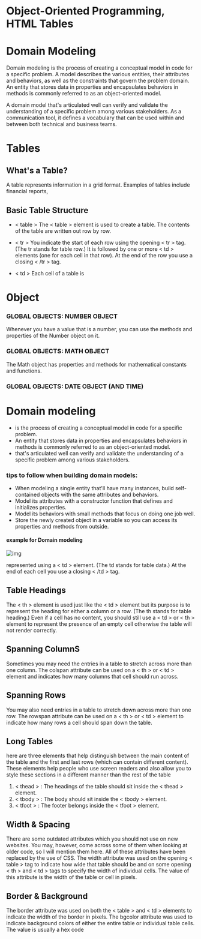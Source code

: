 # Object-Oriented Programming, HTML Tables

# Domain Modeling
Domain modeling is the process of creating a conceptual model in code for a specific problem. A model describes the various entities, their attributes and behaviors, as well as the constraints that govern the problem domain. An entity that stores data in properties and encapsulates behaviors in methods is commonly referred to as an object-oriented model.

A domain model that's articulated well can verify and validate the understanding of a specific problem among various stakeholders. As a communication tool, it defines a vocabulary that can be used within and between both technical and business teams.

# Tables
## What's a Table?
A table represents information in a grid format.
Examples of tables include financial reports, 

## Basic Table Structure

* < table >
The < table > element is used
to create a table. The contents
of the table are written out row
by row.

* < tr >
You indicate the start of each
row using the opening < tr > tag.
(The tr stands for table row.)
It is followed by one or more
< td > elements (one for each cell
in that row).
At the end of the row you use a
closing < /tr > tag.

* < td >
Each cell of a table is

# 0bject 

### GLOBAL OBJECTS: NUMBER OBJECT 

Whenever you have a value that is a number, you can use the methods and properties of the Number object on it. 



### GLOBAL OBJECTS: MATH OBJECT 

The Math object has properties and methods for mathematical constants and functions. 


### GLOBAL OBJECTS: DATE OBJECT (AND TIME) 


# Domain modeling

* is the process of creating a conceptual model in code for a specific problem.
* An entity that stores data in properties and encapsulates behaviors in methods is commonly referred to as an object-oriented model.
* that's articulated well can verify and validate the understanding of a specific problem among various stakeholders.

### tips to follow when building domain models:

* When modeling a single entity that'll have many instances, build self-contained objects with the same attributes and behaviors.
* Model its attributes with a constructor function that defines and initializes properties.
* Model its behaviors with small methods that focus on doing one job well.
* Store the newly created object in a variable so you can access its properties and methods from outside.

#### example for Domain modeling

![img](https://i.stack.imgur.com/WkUGA.jpg)

represented using a < td >
element. (The td stands for
table data.)
At the end of each cell you use a
closing < /td > tag.


## Table Headings
The < th > element is used just
like the < td > element but its
purpose is to represent the
heading for either a column or
a row. (The th stands for table
heading.)
Even if a cell has no content,
you should still use a < td > or
< th > element to represent
the presence of an empty cell
otherwise the table will not
render correctly.


## Spanning ColumnS
Sometimes you may need the
entries in a table to stretch
across more than one column.
The colspan attribute can be
used on a < th > or < td > element
and indicates how many columns
that cell should run across.


## Spanning Rows
You may also need entries in
a table to stretch down across
more than one row.
The rowspan attribute can be
used on a < th > or < td > element
to indicate how many rows a cell
should span down the table.


## Long Tables
here are three elements that
help distinguish between the
main content of the table and
the first and last rows (which can
contain different content).
These elements help people
who use screen readers and also
allow you to style these sections
in a different manner than the
rest of the table 

1. < thead > :
The headings of the table should
sit inside the < thead > element.
2. < tbody > :
The body should sit inside the
< tbody > element.
3. < tfoot > :
The footer belongs inside the
< tfoot > element.

## Width & Spacing
There are some outdated
attributes which you should not
use on new websites. You may,
however, come across some
of them when looking at older
code, so I will mention them
here. All of these attributes have
been replaced by the use of CSS.
The width attribute was used
on the opening < table > tag to
indicate how wide that table
should be and on some opening
< th > and < td > tags to specify
the width of individual cells.
The value of this attribute is
the width of the table or cell in
pixels.

## Border & Background
The border attribute was used
on both the < table > and < td >
elements to indicate the width of
the border in pixels.
The bgcolor attribute was used
to indicate background colors
of either the entire table or
individual table cells. The value
is usually a hex code
